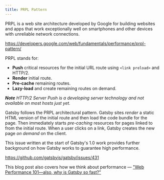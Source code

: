 ```yaml
---
title: PRPL Pattern
---
```


PRPL is a web site architecture developed by Google for building websites and apps that work exceptionally well on smartphones and other devices with unreliable network connections.

https://developers.google.com/web/fundamentals/performance/prpl-pattern/

PRPL stands for:

- **Push** critical resources for the initial URL route using `<link preload>` and HTTP/2.
- **Render** initial route.
- **Pre-cache** remaining routes.
- **Lazy-load** and create remaining routes on demand.

***Note** HTTP/2 Server Push is a developing server technology and not available on most hosts just yet.*

Gatsby follows the PRPL architectural pattern. Gatsby sites *render* a static HTML version of the initial route and then load the code bundle for the page. Then immediately starts *pre-caching* resources for pages linked to from the initial route. When a user clicks on a link, Gatsby creates the new page *on demand* on the client.

This issue written at the start of Gatsby's 1.0 work provides further background on how Gatsby works to guarantee high performance.

https://github.com/gatsbyjs/gatsby/issues/431

This blog post also covers how we think about performance — ["Web Performance 101—also, why is Gatsby so fast?"](/blog/2017-09-13-why-is-gatsby-so-fast/)